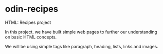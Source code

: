 
# odin-recipes
HTML: Recipes project

In this project, we have built simple web pages to further our understanding
on basic HTML concepts.

We will be using simple tags like paragraph, heading, lists, links and images.

